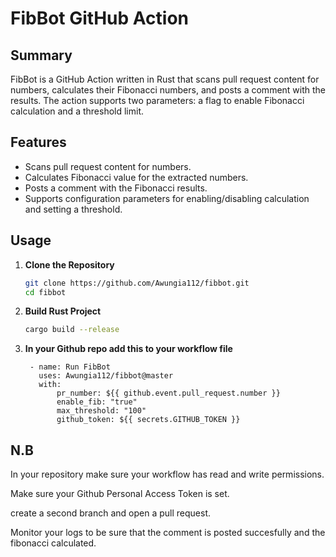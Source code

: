 
  
# FibBot GitHub Action

## Summary

FibBot is a GitHub Action written in Rust that scans pull request content for numbers, calculates their Fibonacci numbers, and posts a comment with the results. The action supports two parameters: a flag to enable Fibonacci calculation and a threshold limit.


## Features

- Scans pull request content for numbers.
- Calculates Fibonacci value for the extracted numbers.
- Posts a comment with the Fibonacci results.
- Supports configuration parameters for enabling/disabling calculation and setting a threshold.


## Usage

1. **Clone the Repository**
   ```sh
   git clone https://github.com/Awungia112/fibbot.git
   cd fibbot
2. **Build Rust Project**
   ```sh
   cargo build --release
   ```
3. **In your Github repo add this to your workflow file**
   ```
    - name: Run FibBot
      uses: Awungia112/fibbot@master
      with:
          pr_number: ${{ github.event.pull_request.number }}
          enable_fib: "true"
          max_threshold: "100"
          github_token: ${{ secrets.GITHUB_TOKEN }}
   ``` 
   
## N.B
 In your repository make sure your workflow has read and write permissions.
 
 Make sure your Github Personal Access Token is set.

 create a second branch and open a pull request.
 
 Monitor your logs to be sure that the comment is posted succesfully and the fibonacci calculated.
